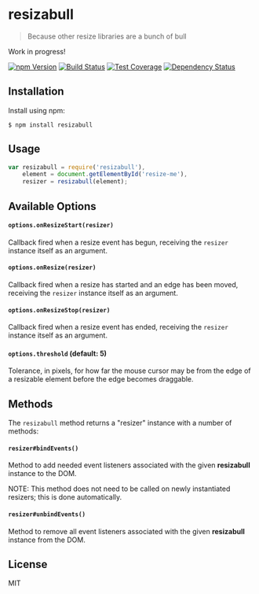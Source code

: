 # resizabull

> Because other resize libraries are a bunch of bull

Work in progress!

[![npm Version][npm-badge]][npm]
[![Build Status][build-badge]][build-status]
[![Test Coverage][coverage-badge]][coverage-result]
[![Dependency Status][dep-badge]][dep-status]

## Installation

Install using npm:

    $ npm install resizabull

## Usage

```js
var resizabull = require('resizabull'),
    element = document.getElementById('resize-me'),
    resizer = resizabull(element);
```

## Available Options

#### `options.onResizeStart(resizer)`

Callback fired when a resize event has begun, receiving the `resizer` instance
itself as an argument.

#### `options.onResize(resizer)`

Callback fired when a resize has started and an edge has been moved, receiving
the `resizer` instance itself as an argument.

#### `options.onResizeStop(resizer)`

Callback fired when a resize event has ended, receiving the `resizer` instance
itself as an argument.

#### `options.threshold` (default: 5)

Tolerance, in pixels, for how far the mouse cursor may be from the edge of a
resizable element before the edge becomes draggable.

## Methods

The `resizabull` method returns a "resizer" instance with a number of methods:

#### `resizer#bindEvents()`

Method to add needed event listeners associated with the given __resizabull__
instance to the DOM.

NOTE: This method does not need to be called on newly instantiated resizers;
this is done automatically.

#### `resizer#unbindEvents()`

Method to remove all event listeners associated with the given __resizabull__
instance from the DOM.

## License

MIT

[build-badge]: https://img.shields.io/travis/jimf/resizabull/master.svg?style=flat-square
[build-status]: https://travis-ci.org/jimf/resizabull
[npm-badge]: https://img.shields.io/npm/v/resizabull.svg?style=flat-square
[npm]: https://www.npmjs.org/package/resizabull
[coverage-badge]: https://img.shields.io/coveralls/jimf/resizabull.svg?style=flat-square
[coverage-result]: https://coveralls.io/r/jimf/resizabull
[dep-badge]: https://img.shields.io/david/jimf/resizabull.svg?style=flat-square
[dep-status]: https://david-dm.org/jimf/resizabull
